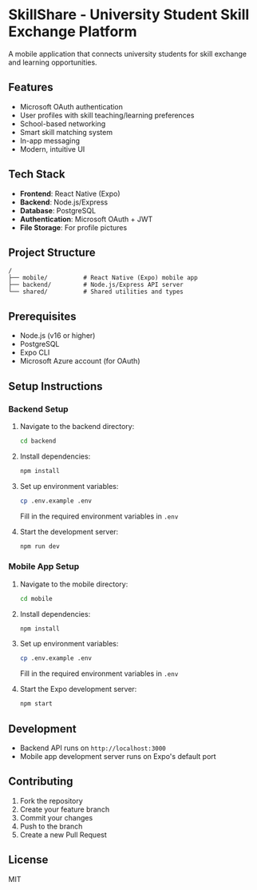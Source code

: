 # SkillShare - University Student Skill Exchange Platform

A mobile application that connects university students for skill exchange and learning opportunities.

## Features

- Microsoft OAuth authentication
- User profiles with skill teaching/learning preferences
- School-based networking
- Smart skill matching system
- In-app messaging
- Modern, intuitive UI

## Tech Stack

- **Frontend**: React Native (Expo)
- **Backend**: Node.js/Express
- **Database**: PostgreSQL
- **Authentication**: Microsoft OAuth + JWT
- **File Storage**: For profile pictures

## Project Structure

```
/
├── mobile/          # React Native (Expo) mobile app
├── backend/         # Node.js/Express API server
└── shared/          # Shared utilities and types
```

## Prerequisites

- Node.js (v16 or higher)
- PostgreSQL
- Expo CLI
- Microsoft Azure account (for OAuth)

## Setup Instructions

### Backend Setup

1. Navigate to the backend directory:
   ```bash
   cd backend
   ```

2. Install dependencies:
   ```bash
   npm install
   ```

3. Set up environment variables:
   ```bash
   cp .env.example .env
   ```
   Fill in the required environment variables in `.env`

4. Start the development server:
   ```bash
   npm run dev
   ```

### Mobile App Setup

1. Navigate to the mobile directory:
   ```bash
   cd mobile
   ```

2. Install dependencies:
   ```bash
   npm install
   ```

3. Set up environment variables:
   ```bash
   cp .env.example .env
   ```
   Fill in the required environment variables in `.env`

4. Start the Expo development server:
   ```bash
   npm start
   ```

## Development

- Backend API runs on `http://localhost:3000`
- Mobile app development server runs on Expo's default port

## Contributing

1. Fork the repository
2. Create your feature branch
3. Commit your changes
4. Push to the branch
5. Create a new Pull Request

## License

MIT

